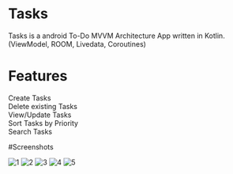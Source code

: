 # Tasks
 Tasks is a android To-Do MVVM Architecture App written in Kotlin.(ViewModel, ROOM, Livedata, Coroutines)  
 
 # Features  
 Create Tasks  
Delete existing Tasks  
View/Update Tasks  
Sort Tasks by Priority  
Search Tasks  

#Screenshots  

![1](https://user-images.githubusercontent.com/85299521/177316755-2e739315-bc56-449c-9a22-da1550da3b0e.png)
![2](https://user-images.githubusercontent.com/85299521/177316794-731e1424-e2db-4238-b6ff-40509d2d33c5.png)
![3](https://user-images.githubusercontent.com/85299521/177316824-1ee371a5-0a4e-4113-bd44-97fcd59c7925.png)
![4](https://user-images.githubusercontent.com/85299521/177316853-1f3b592e-5530-4ea2-b356-c57131576672.png)
![5](https://user-images.githubusercontent.com/85299521/177316886-e017e3e3-8f1f-4055-8dcb-8b0d4801dea0.png)
